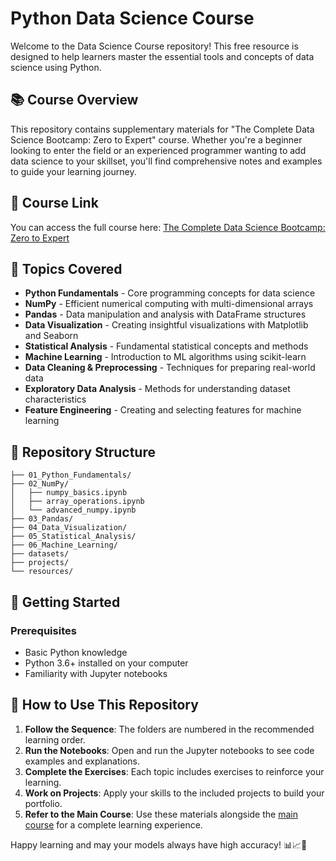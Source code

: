 # Python Data Science Course

Welcome to the Data Science Course repository! This free resource is designed to help learners master the essential tools and concepts of data science using Python.

## 📚 Course Overview

This repository contains supplementary materials for "The Complete Data Science Bootcamp: Zero to Expert" course. Whether you're a beginner looking to enter the field or an experienced programmer wanting to add data science to your skillset, you'll find comprehensive notes and examples to guide your learning journey.

## 🔗 Course Link

You can access the full course here: [The Complete Data Science Bootcamp: Zero to Expert](https://nerchukoacademy.graphy.com/courses/The-Complete-Data-Science-Bootcamp-Zero-to-Expert-674175349d31e57fc0e5a87f-674175349d31e57fc0e5a87f)

## 🧰 Topics Covered

- **Python Fundamentals** - Core programming concepts for data science
- **NumPy** - Efficient numerical computing with multi-dimensional arrays
- **Pandas** - Data manipulation and analysis with DataFrame structures
- **Data Visualization** - Creating insightful visualizations with Matplotlib and Seaborn
- **Statistical Analysis** - Fundamental statistical concepts and methods
- **Machine Learning** - Introduction to ML algorithms using scikit-learn
- **Data Cleaning & Preprocessing** - Techniques for preparing real-world data
- **Exploratory Data Analysis** - Methods for understanding dataset characteristics
- **Feature Engineering** - Creating and selecting features for machine learning

## 📁 Repository Structure

```
├── 01_Python_Fundamentals/
├── 02_NumPy/
│   ├── numpy_basics.ipynb
│   ├── array_operations.ipynb
│   └── advanced_numpy.ipynb
├── 03_Pandas/
├── 04_Data_Visualization/
├── 05_Statistical_Analysis/
├── 06_Machine_Learning/
├── datasets/
├── projects/
└── resources/
```

## 🚀 Getting Started

### Prerequisites

- Basic Python knowledge
- Python 3.6+ installed on your computer
- Familiarity with Jupyter notebooks

## 📝 How to Use This Repository

1. **Follow the Sequence**: The folders are numbered in the recommended learning order.
2. **Run the Notebooks**: Open and run the Jupyter notebooks to see code examples and explanations.
3. **Complete the Exercises**: Each topic includes exercises to reinforce your learning.
4. **Work on Projects**: Apply your skills to the included projects to build your portfolio.
5. **Refer to the Main Course**: Use these materials alongside the [main course](https://nerchukoacademy.graphy.com/courses/The-Complete-Data-Science-Bootcamp-Zero-to-Expert-674175349d31e57fc0e5a87f-674175349d31e57fc0e5a87f) for a complete learning experience.

Happy learning and may your models always have high accuracy! 📊📈🤖
